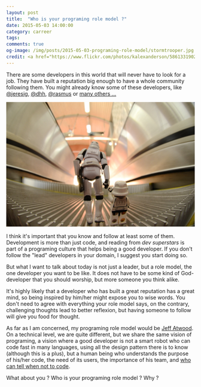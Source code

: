 ```yaml
---
layout: post
title:  "Who is your programing role model ?"
date: 2015-05-03 14:00:00
category: carreer
tags: 
comments: true
og-image: /img/posts/2015-05-03-programing-role-model/stormtrooper.jpg
credit: <a href="https://www.flickr.com/photos/kalexanderson/5861331902">Kristina Alexanderson</a>
---
```


There are some developers in this world that will never have to look for a job. They have built a reputation big enough to have a whole community following them. You might already know some of these developers, like [@jeresig](http://twitter.com/jeresig), [@dhh](http://twitter.com), [@rasmus](http://twitter.com/rasmus) or [many others ...](http://mashable.com/2009/06/04/developers-tips-twitter/)
<!--more-->

![stromtrooper](/img/posts/2015-05-03-programing-role-model/stormtrooper.jpg)

I think it's important that you know and follow at least some of them. Development is more than just code, and reading from _dev superstars_  is part of a programing culture that helps being a good developer. If you don't follow the "lead" developers in your domain, I suggest you start doing so.

But what I want to talk about today is not just a leader, but a role model, the one developer you want to be like. It does not have to be some kind of God-developer that you should worship, but more someone you think alike.

It's highly likely that a developer who has built a great reputation has a great mind, so being inspired by him/her might expose you to wise words. You don't need to agree with everything your role model says, on the contrary, challenging thoughts lead to better reflexion, but having someone to follow will give you food for thought.

As far as I am concerned, my programing role model would be [Jeff Atwood](http://blog.codinghorror.com/). On a technical level, we are quite different, but we share the same vision of programing, a vision where a good developer is not a smart robot who can code fast in many languages, using all the design pattern there is to know (although this is a plus), but a human being who understands the purpose of his/her code, the need of its users, the importance of his team, and [who can tell when not to code](http://blog.codinghorror.com/can-your-team-pass-the-elevator-test/).

What about you ? Who is your programing role model ? Why ?
